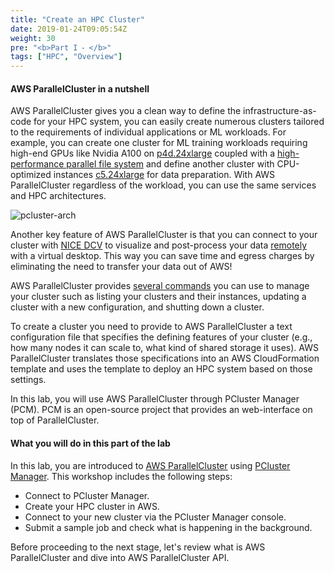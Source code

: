 ```yaml
---
title: "Create an HPC Cluster"
date: 2019-01-24T09:05:54Z
weight: 30
pre: "<b>Part I ⁃ </b>"
tags: ["HPC", "Overview"]
---
```


#### AWS ParallelCluster in a nutshell

AWS ParallelCluster gives you a clean way to define the infrastructure-as-code for your HPC system, you can easily create numerous clusters tailored to the requirements of individual applications or ML workloads. For example, you can create one cluster for ML training workloads requiring high-end GPUs like Nvidia A100 on [p4d.24xlarge](https://aws.amazon.com/ec2/instance-types/p4/) coupled with a [high-performance parallel file system](https://docs.aws.amazon.com/fsx/latest/LustreGuide/what-is.html) and define another cluster with CPU-optimized instances [c5.24xlarge](https://aws.amazon.com/ec2/instance-types/c5/) for data preparation. With AWS ParallelCluster regardless of the workload, you can use the same services and HPC architectures.

![pcluster-arch](/images/hpc-aws-parallelcluster-workshop/pc-how-it-works.png)

Another key feature of AWS ParallelCluster is that you can connect to your cluster with [NICE DCV](https://docs.aws.amazon.com/dcv/latest/adminguide/what-is-dcv.html) to visualize and post-process your data [remotely](https://docs.aws.amazon.com/parallelcluster/latest/ug/dcv-v3.html) with a virtual desktop. This way you can save time and egress charges by eliminating the need to transfer your data out of AWS!

AWS ParallelCluster provides [several commands](https://docs.aws.amazon.com/parallelcluster/latest/ug/commands-v3.html) you can use to manage your cluster such as listing your clusters and their instances, updating a cluster with a new configuration, and shutting down a cluster.

To create a cluster you need to provide to AWS ParallelCluster a text configuration file that specifies the defining features of your cluster (e.g., how many nodes it can scale to, what kind of shared storage it uses). AWS ParallelCluster translates those specifications into an AWS CloudFormation template and uses the template to deploy an HPC system based on those settings.

In this lab, you will use AWS ParallelCluster through PCluster Manager (PCM). PCM is an open-source project that provides an web-interface on top of ParallelCluster.

#### What you will do in this part of the lab

In this lab, you are introduced to [AWS ParallelCluster](https://aws.amazon.com/hpc/parallelcluster/) using [PCluster Manager](https://github.com/aws-samples/pcluster-manager). This workshop includes the following steps:

- Connect to PCluster Manager.
- Create your HPC cluster in AWS.
- Connect to your new cluster via the PCluster Manager console.
- Submit a sample job and check what is happening in the background.

Before proceeding to the next stage, let's review what is AWS ParallelCluster and dive into AWS ParallelCluster API.

